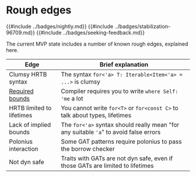 # Rough edges

{{#include ../badges/nightly.md}} {{#include ../badges/stabilization-96709.md}} {{#include ../badges/seeking-feedback.md}}

The current MVP state includes a number of known rough edges, explained here.

| Edge | Brief explanation |
| --- | --- |
| Clumsy HRTB syntax | The syntax `for<'a> T: Iterable<Item<'a> = ...>` is clumsy |
| [Required bounds] | Compiler requires you to write `where Self: 'me` a lot |
| HRTB limited to lifetimes | You cannot write `for<T>` or `for<const C>` to talk about types, lifetimes | 
| Lack of implied bounds | The `for<'a>` syntax should really mean "for any suitable `'a`" to avoid false errors |
| Polonius interaction | Some GAT patterns require polonius to pass the borrow checker |
| Not dyn safe | Traits with GATs are not dyn safe, even if those GATs are limited to lifetimes |

[Required bounds]: ./required_bounds.md